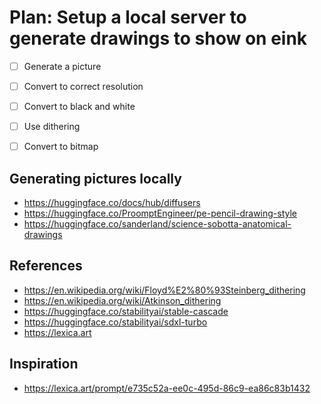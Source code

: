 
# Plan: Setup a local server to generate drawings to show on eink


- [ ] Generate a picture
- [ ] Convert to correct resolution
- [ ] Convert to black and white
- [ ] Use dithering
- [ ] Convert to bitmap


## Generating pictures locally

 - https://huggingface.co/docs/hub/diffusers
 - https://huggingface.co/ProomptEngineer/pe-pencil-drawing-style
 - https://huggingface.co/sanderland/science-sobotta-anatomical-drawings

## References

 - https://en.wikipedia.org/wiki/Floyd%E2%80%93Steinberg_dithering
 - https://en.wikipedia.org/wiki/Atkinson_dithering
 - https://huggingface.co/stabilityai/stable-cascade
 - https://huggingface.co/stabilityai/sdxl-turbo
 - https://lexica.art


## Inspiration

 - https://lexica.art/prompt/e735c52a-ee0c-495d-86c9-ea86c83b1432




